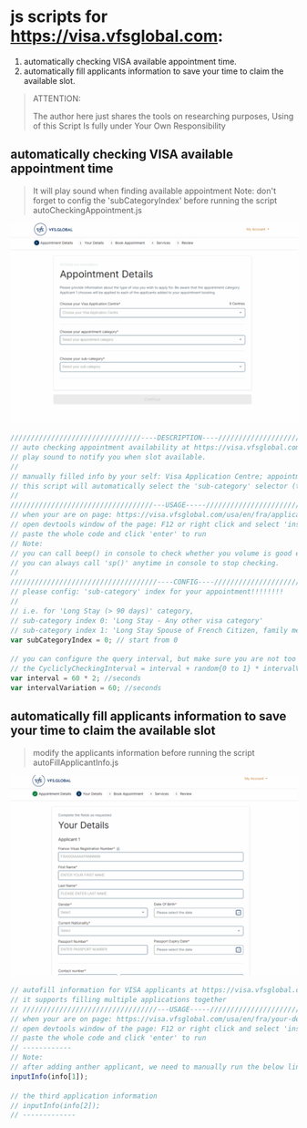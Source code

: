 # js scripts for https://visa.vfsglobal.com:
1. automatically checking VISA available appointment time.
1. automatically fill applicants information to save your time to claim the available slot.

> ATTENTION:
>
> The author here just shares the tools on researching purposes,
> Using of this Script Is fully under Your Own Responsibility

## automatically checking VISA available appointment time
> It will play sound when finding available appointment
> Note: don't forget to config the 'subCategoryIndex' before running the script autoCheckingAppointment.js

![](./checkingAppointment.gif)

```javascript
////////////////////////////////----DESCRIPTION----/////////////////////////////////////////////
// auto checking appointment availability at https://visa.vfsglobal.com/usa/en/fra/application-detail
// play sound to notify you when slot available.
//
// manually filled info by your self: Visa Application Centre; appointment category.
// this script will automatically select the 'sub-category' selector (the last one) to trigger the time slot query.
//
///////////////////////////////////---USAGE-----////////////////////////////////////////////////
// when your are on page: https://visa.vfsglobal.com/usa/en/fra/application-detail
// open devtools window of the page: F12 or right click and select 'inspect', switch to the 'Console' tab of the devtools
// paste the whole code and click 'enter' to run
// Note:
// you can call beep() in console to check whether you volume is good enough for notification
// you can always call 'sp()' anytime in console to stop checking.
//
////////////////////////////////////----CONFIG----///////////////////////////////////////////////
// please config: 'sub-category' index for your appointment!!!!!!!!
//
// i.e. for 'Long Stay (> 90 days)' category,
// sub-category index 0: 'Long Stay - Any other visa category'
// sub-category index 1: 'Long Stay Spouse of French Citizen, family member of EU national, spouse of Swiss national'
var subCategoryIndex = 0; // start from 0

// you can configure the query interval, but make sure you are not too frequent, otherwise you will be blocked.
// the CycliclyCheckingInterval = interval + random{0 to 1} * intervalVariation
var interval = 60 * 2; //seconds
var intervalVariation = 60; //seconds
```

## automatically fill applicants information to save your time to claim the available slot

> modify the applicants information before running the script autoFillApplicantInfo.js

![](./fillApplicantInfo.gif)

```javascript
// autofill information for VISA applicants at https://visa.vfsglobal.com/usa/en/fra/your-details
// it supports filling multiple applications together
// /////////////////////////////////---USAGE-----////////////////////////////////////////////////
// when your are on page: https://visa.vfsglobal.com/usa/en/fra/your-details
// open devtools window of the page: F12 or right click and select 'inspect', switch to the 'Console' tab of the devtools
// paste the whole code and click 'enter' to run
// ------------
// Note:
// after adding anther applicant, we need to manually run the below line in console to input the second application information
inputInfo(info[1]);

// the third application information
// inputInfo(info[2]);
// -------------
```